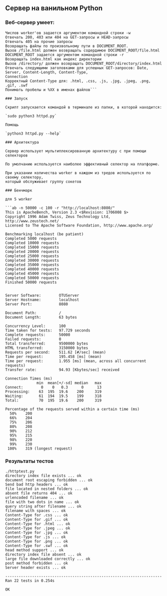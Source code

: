 ## Cервер на ванильном Python
### Веб‐сервер умеет:
```Масштабироваться на несколько worker'ов
Числов worker'ов задается аргументом командной строки ‐w
Отвечать 200, 403 или 404 на GET‐запросы и HEAD‐запросы
Отвечать 405 на прочие запросы
Возвращать файлы по произвольному пути в DOCUMENT_ROOT.
Вызов /file.html должен возвращать содердимое DOCUMENT_ROOT/file.html
DOCUMENT_ROOT задается аргументом командной строки ‐r
Возвращать index.html как индекс директории
Вызов /directory/ должен возвращать DOCUMENT_ROOT/directory/index.html
Отвечать следующими заголовками для успешных GET‐запросов: Date, Server, Content‐Length, Content‐Type,
Connection
Корректный Content‐Type для: .html, .css, .js, .jpg, .jpeg, .png, .gif, .swf
Понимать пробелы и %XX в именах файлов```

### Запуск

Скрипт запускается командой в терминале из папки, в которой находится:

`sudo python3 httpd.py`

Помощь

`python3 httpd.py --help`

### Архитектура

Сервер использует мультиплексированную архитектуру с при помощи селекторов

По умолчанию используется наиболее эффективный селектор на платформе.

При указании количества worker в каждом из тредов используется по своему селектору,
который обслуживает группу сокетов

### Бенчмарк

для 5 worker

```ab -n 50000 -c 100 -r "http://localhost:8080/"
This is ApacheBench, Version 2.3 <$Revision: 1706008 $>
Copyright 1996 Adam Twiss, Zeus Technology Ltd, http://www.zeustech.net/
Licensed to The Apache Software Foundation, http://www.apache.org/

Benchmarking localhost (be patient)
Completed 5000 requests
Completed 10000 requests
Completed 15000 requests
Completed 20000 requests
Completed 25000 requests
Completed 30000 requests
Completed 35000 requests
Completed 40000 requests
Completed 45000 requests
Completed 50000 requests
Finished 50000 requests


Server Software:        OTUServer
Server Hostname:        localhost
Server Port:            8080

Document Path:          /
Document Length:        63 bytes

Concurrency Level:      100
Time taken for tests:   97.729 seconds
Complete requests:      50000
Failed requests:        0
Total transferred:      9500000 bytes
HTML transferred:       3150000 bytes
Requests per second:    511.62 [#/sec] (mean)
Time per request:       195.458 [ms] (mean)
Time per request:       1.955 [ms] (mean, across all concurrent requests)
Transfer rate:          94.93 [Kbytes/sec] received

Connection Times (ms)
              min  mean[+/-sd] median   max
Connect:        0    0   0.3      0      13
Processing:    63  195  19.6    200     319
Waiting:       61  194  19.5    199     318
Total:         70  195  19.6    200     319

Percentage of the requests served within a certain time (ms)
  50%    200
  66%    204
  75%    206
  80%    208
  90%    212
  95%    215
  98%    220
  99%    230
 100%    319 (longest request)
```
### Результаты тестов

```
./httptest.py
directory index file exists ... ok
document root escaping forbidden ... ok
Send bad http headers ... ok
file located in nested folders ... ok
absent file returns 404 ... ok
urlencoded filename ... ok
file with two dots in name ... ok
query string after filename ... ok
filename with spaces ... ok
Content-Type for .css ... ok
Content-Type for .gif ... ok
Content-Type for .html ... ok
Content-Type for .jpeg ... ok
Content-Type for .jpg ... ok
Content-Type for .js ... ok
Content-Type for .png ... ok
Content-Type for .swf ... ok
head method support ... ok
directory index file absent ... ok
large file downloaded correctly ... ok
post method forbidden ... ok
Server header exists ... ok

----------------------------------------------------------------------
Ran 22 tests in 0.254s

OK

```